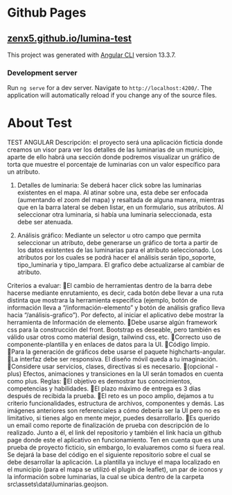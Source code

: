 # Github Pages
## [zenx5.github.io/lumina-test](https://zenx5.github.io/lumina-test/)


This project was generated with [Angular CLI](https://github.com/angular/angular-cli) version 13.3.7.

### Development server

Run `ng serve` for a dev server. Navigate to `http://localhost:4200/`. The application will automatically reload if you change any of the source files.

# About Test
TEST ANGULAR
Descripción: el proyecto será una aplicación ficticia donde creamos un visor para ver los
detalles de las luminarias de un municipio, aparte de ello habrá una sección donde podremos
visualizar un gráfico de torta que muestre el porcentaje de luminarias con un valor específico
para un atributo.

1. Detalles de luminaria:
Se deberá hacer click sobre las luminarias existentes en el mapa. Al atinar sobre una,
esta debe ser enfocada (aumentando el zoom del mapa) y resaltada de alguna manera,
mientras que en la barra lateral se deben listar, en un formulario, sus atributos. Al
seleccionar otra luminaria, si había una luminaria seleccionada, esta debe ser
atenuada.

2. Análisis gráfico:
Mediante un selector u otro campo que permita seleccionar un atributo, debe
generarse un gráfico de torta a partir de los datos existentes de las luminarias para el
atributo seleccionado. Los atributos por los cuales se podrá hacer el análisis serán
tipo_soporte, tipo_luminaria y tipo_lampara. El grafico debe actualizarse al cambiar
de atributo.

Criterios a evaluar:
El cambio de herramientas dentro de la barra debe hacerse mediante enrutamiento,
es decir, cada botón debe llevar a una ruta distinta que mostrara la herramienta
especifica (ejemplo, botón de información lleva a “/información-elemento” y botón
de análisis grafico lleva hacia “/análisis-grafico”). Por defecto, al iniciar el aplicativo
debe mostrar la herramienta de Información de elemento.
Debe usarse algún framework css para la construcción del front. Bootstrap es
deseable, pero también es válido usar otros como material design, tailwind css, etc.
Correcto uso de componente-plantilla y en enlaces de datos para la UI.
Código limpio.
Para la generación de gráficos debe usarse el paquete highcharts-angular.
La interfaz debe ser responsiva. El diseño móvil queda a tu imaginación.
Considere usar servicios, clases, directivas si es necesario.
(opcional - plus) Efectos, animaciones y transiciones en la UI serán tomados en cuenta
como plus.
Reglas:
El objetivo es demostrar tus conocimientos, competencias y habilidades.
El plazo máximo de entrega es 3 días después de recibida la prueba.
El reto es un poco amplio, dejamos a tu criterio funcionalidades, estructura de
archivos, componentes y demás. Las imágenes anteriores son referenciales a cómo
debería ser la UI pero no es limitativo, si tienes algo en mente mejor, puedes
desarrollarlo.
Es querido un email como reporte de finalización de prueba con descripción de lo
realizado. Junto a él, el link del repositorio y también el link hacia un github page
donde este el aplicativo en funcionamiento. Ten en cuenta que es una prueba de
proyecto ficticio, sin embargo, lo evaluaremos como si fuera real.
Se dejará la base del código en el siguiente repositorio sobre el cual se debe desarrollar la
aplicación. La plantilla ya incluye el mapa localizado en el municipio (para el mapa se utilizó el
plugin de leaflet), un par de iconos y la información sobre luminarias, la cual se ubica dentro de
la carpeta src\assets\data\luminarias.geojson.
